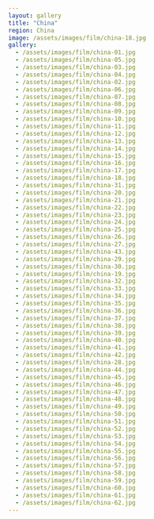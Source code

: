 ```yaml
---
layout: gallery
title: "China"
region: China  
image: /assets/images/film/china-18.jpg
gallery:
  - /assets/images/film/china-01.jpg
  - /assets/images/film/china-05.jpg
  - /assets/images/film/china-03.jpg
  - /assets/images/film/china-04.jpg
  - /assets/images/film/china-02.jpg
  - /assets/images/film/china-06.jpg
  - /assets/images/film/china-07.jpg
  - /assets/images/film/china-08.jpg
  - /assets/images/film/china-09.jpg
  - /assets/images/film/china-10.jpg
  - /assets/images/film/china-11.jpg
  - /assets/images/film/china-12.jpg
  - /assets/images/film/china-13.jpg
  - /assets/images/film/china-14.jpg
  - /assets/images/film/china-15.jpg
  - /assets/images/film/china-16.jpg
  - /assets/images/film/china-17.jpg
  - /assets/images/film/china-18.jpg
  - /assets/images/film/china-31.jpg
  - /assets/images/film/china-20.jpg
  - /assets/images/film/china-21.jpg
  - /assets/images/film/china-22.jpg
  - /assets/images/film/china-23.jpg
  - /assets/images/film/china-24.jpg
  - /assets/images/film/china-25.jpg
  - /assets/images/film/china-26.jpg
  - /assets/images/film/china-27.jpg
  - /assets/images/film/china-43.jpg
  - /assets/images/film/china-29.jpg
  - /assets/images/film/china-30.jpg
  - /assets/images/film/china-19.jpg
  - /assets/images/film/china-32.jpg
  - /assets/images/film/china-33.jpg
  - /assets/images/film/china-34.jpg
  - /assets/images/film/china-35.jpg
  - /assets/images/film/china-36.jpg
  - /assets/images/film/china-37.jpg
  - /assets/images/film/china-38.jpg
  - /assets/images/film/china-39.jpg
  - /assets/images/film/china-40.jpg
  - /assets/images/film/china-41.jpg
  - /assets/images/film/china-42.jpg
  - /assets/images/film/china-28.jpg
  - /assets/images/film/china-44.jpg
  - /assets/images/film/china-45.jpg
  - /assets/images/film/china-46.jpg
  - /assets/images/film/china-47.jpg
  - /assets/images/film/china-48.jpg
  - /assets/images/film/china-49.jpg
  - /assets/images/film/china-50.jpg
  - /assets/images/film/china-51.jpg
  - /assets/images/film/china-52.jpg
  - /assets/images/film/china-53.jpg
  - /assets/images/film/china-54.jpg
  - /assets/images/film/china-55.jpg
  - /assets/images/film/china-56.jpg
  - /assets/images/film/china-57.jpg
  - /assets/images/film/china-58.jpg
  - /assets/images/film/china-59.jpg
  - /assets/images/film/china-60.jpg
  - /assets/images/film/china-61.jpg
  - /assets/images/film/china-62.jpg
---
```

